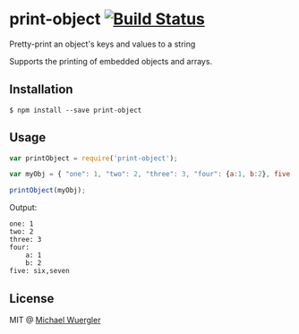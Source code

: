 # print-object [![Build Status](https://travis-ci.org/radiovisual/print-object.svg)](https://travis-ci.org/radiovisual/print-object)
Pretty-print an object's keys and values to a string

Supports the printing of embedded objects and arrays. 

## Installation
```
$ npm install --save print-object
```

## Usage
```js
var printObject = require('print-object');

var myObj = { "one": 1, "two": 2, "three": 3, "four": {a:1, b:2}, five: ["six", "seven"]  };

printObject(myObj);
```

Output:
```
one: 1
two: 2
three: 3
four: 
    a: 1
    b: 2
five: six,seven
```

## License 

MIT @ [Michael Wuergler](http://numetriclabs.com)


 
 